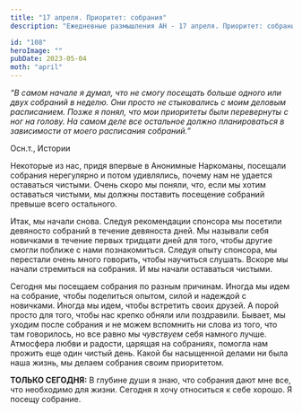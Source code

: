 ```yaml
---
title: "17 апреля. Приоритет: собрания"
description: "Ежедневные размышления АН - 17 апреля. Приоритет: собрания"

id: "108"
heroImage: ""
pubDate: 2023-05-04
moth: "april"
---
```


_“В самом начале я думал, что не смогу посещать больше одного или двух
собраний в неделю. Они просто не стыковались с моим деловым расписанием. Позже
я понял, что мои приоритеты были перевернуты с ног на голову. На самом деле
все остальное должно планироваться в зависимости от моего расписания
собраний.”_

Осн.т., Истории

Некоторые из нас, придя впервые в Анонимные Наркоманы, посещали собрания
нерегулярно и потом удивлялись, почему нам не удается оставаться чистыми.
Очень скоро мы поняли, что, если мы хотим оставаться чистыми, мы должны
поставить посещение собраний превыше всего остального.

Итак, мы начали снова. Следуя рекомендации спонсора мы посетили девяносто
собраний в течение девяноста дней. Мы называли себя новичками в течение первых
тридцати дней для того, чтобы другие смогли поближе с нами познакомиться.
Следуя опыту спонсора, мы перестали очень много говорить, чтобы научиться
слушать. Вскоре мы начали стремиться на собрания. И мы начали оставаться
чистыми.

Сегодня мы посещаем собрания по разным причинам. Иногда мы идем на собрание,
чтобы поделиться опытом, силой и надеждой с новичками. Иногда мы идем, чтобы
встретить своих друзей. А порой просто для того, чтобы нас крепко обняли или
поздравили. Бывает, мы уходим после собрания и не можем вспомнить ни слова из
того, что там говорилось, но все равно мы _чувствуем_ себя намного лучше.
Атмосфера любви и радости, царящая на собраниях, помогла нам прожить еще один
чистый день. Какой бы насыщенной делами ни была наша жизнь, мы делаем собрания
своим приоритетом.

**ТОЛЬКО СЕГОДНЯ:** В глубине души я знаю, что собрания дают мне все, что
необходимо для жизни. Сегодня я хочу относиться к себе хорошо. Я посещу
собрание.
